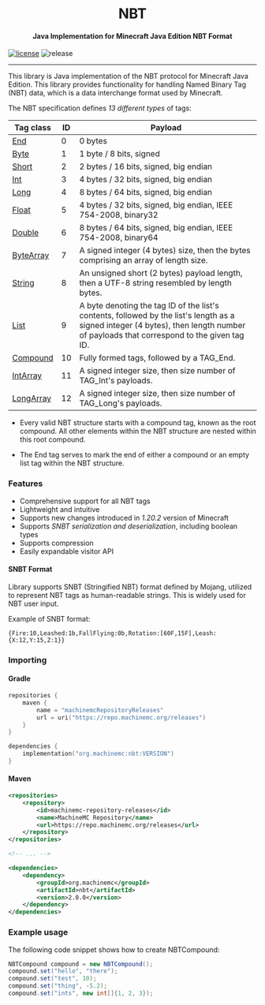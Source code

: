 <h1 align="center">NBT<br></h1>

<h4 align="center">Java Implementation for Minecraft Java Edition NBT Format</h4>

[![license](https://img.shields.io/github/license/machinemc/nbt?style=for-the-badge&color=657185)](LICENCE)
![release](https://img.shields.io/github/v/release/machinemc/nbt?style=for-the-badge&color=edb228)

---

This library is Java implementation of the NBT protocol for
Minecraft Java Edition. This library provides functionality
for handling Named Binary Tag (NBT) data, which is a data
interchange format used by Minecraft.

The NBT specification defines _13 different types_ of tags:

| Tag class                                                      | ID | Payload                                                                                                                                                                             |
|----------------------------------------------------------------|----|-------------------------------------------------------------------------------------------------------------------------------------------------------------------------------------|
| [End](src/main/java/org/machinemc/nbt/NBTEnd.java)             | 0  | 0 bytes                                                                                                                                                                             |
| [Byte](src/main/java/org/machinemc/nbt/NBTByte.java)           | 1  | 1 byte / 8 bits, signed                                                                                                                                                             |
| [Short](src/main/java/org/machinemc/nbt/NBTShort.java)         | 2  | 2 bytes / 16 bits, signed, big endian                                                                                                                                               |
| [Int](src/main/java/org/machinemc/nbt/NBTInt.java)             | 3  | 4 bytes / 32 bits, signed, big endian                                                                                                                                               |
| [Long](src/main/java/org/machinemc/nbt/NBTLong.java)           | 4  | 8 bytes / 64 bits, signed, big endian                                                                                                                                               |
| [Float](src/main/java/org/machinemc/nbt/NBTFloat.java)         | 5  | 4 bytes / 32 bits, signed, big endian, IEEE 754-2008, binary32                                                                                                                      |
| [Double](src/main/java/org/machinemc/nbt/NBTDouble.java)       | 6  | 8 bytes / 64 bits, signed, big endian, IEEE 754-2008, binary64                                                                                                                      |
| [ByteArray](src/main/java/org/machinemc/nbt/NBTByteArray.java) | 7  | A signed integer (4 bytes) size, then the bytes comprising an array of length size.                                                                                                 |
| [String](src/main/java/org/machinemc/nbt/NBTString.java)       | 8  | An unsigned short (2 bytes) payload length, then a UTF-8 string resembled by length bytes.                                                                                          |
| [List](src/main/java/org/machinemc/nbt/NBTList.java)           | 9  | A byte denoting the tag ID of the list's contents, followed by the list's length as a signed integer (4 bytes), then length number of payloads that correspond to the given tag ID. |
| [Compound](src/main/java/org/machinemc/nbt/NBTCompound.java)   | 10 | Fully formed tags, followed by a TAG_End.                                                                                                                                           |
| [IntArray](src/main/java/org/machinemc/nbt/NBTIntArray.java)   | 11 | A signed integer size, then size number of TAG_Int's payloads.                                                                                                                      |
| [LongArray](src/main/java/org/machinemc/nbt/NBTLongArray.java) | 12 | A signed integer size, then size number of TAG_Long's payloads.                                                                                                                     |

* Every valid NBT structure starts with a compound tag, known as the root compound.
  All other elements within the NBT structure are nested within this root compound.

* The End tag serves to mark the end of either a compound or an empty list tag within the NBT structure.

### Features

- Comprehensive support for all NBT tags
- Lightweight and intuitive
- Supports new changes introduced in *1.20.2* version of Minecraft
- Supports *SNBT serialization and deserialization*, including boolean types
- Supports compression
- Easily expandable visitor API

#### SNBT Format

Library supports SNBT (Stringified NBT) format defined by Mojang,
utilized to represent NBT tags as human-readable strings. This
is widely used for NBT user input.

Example of SNBT format:

```text
{Fire:10,Leashed:1b,FallFlying:0b,Rotation:[60F,15F],Leash:{X:12,Y:15,Z:1}}
```

### Importing

#### Gradle

```kotlin
repositories {
    maven {
        name = "machinemcRepositoryReleases"
        url = uri("https://repo.machinemc.org/releases")
    }
}

dependencies {
    implementation("org.machinemc:nbt:VERSION")
}
```

#### Maven

```xml
<repositories>
    <repository>
        <id>machinemc-repository-releases</id>
        <name>MachineMC Repository</name>
        <url>https://repo.machinemc.org/releases</url>
    </repository>
</repositories>

<!-- ... -->

<dependencies>
    <dependency>
        <groupId>org.machinemc</groupId>
        <artifactId>nbt</artifactId>
        <version>2.0.0</version>
    </dependency>
</dependencies>
```

### Example usage

The following code snippet shows how to create NBTCompound:

```java
NBTCompound compound = new NBTCompound();
compound.set("hello", "there");
compound.set("test", 10);
compound.set("thing", -5.2);
compound.set("ints", new int[]{1, 2, 3});
```